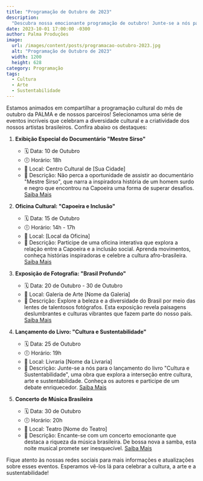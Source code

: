 ```yaml
---
title: "Programação de Outubro de 2023"
description:
  "Descubra nossa emocionante programação de outubro! Junte-se a nós para celebrar a cultura, a arte e a sustentabilidade. "
date: 2023-10-01 17:00:00 -0300
author: Palma Produções
image:
  url: /images/content/posts/programacao-outubro-2023.jpg
  alt: "Programação de Outubro de 2023"
  width: 1200
  height: 628
category: Programação
tags:
  - Cultura
  - Arte
  - Sustentabilidade
---
```

<Titulo/>

<Tags />

<ImagemPrincipal />

<Resumo>
Estamos animados em compartilhar a programação cultural do mês de outubro da PALMA e de nossos parceiros! Selecionamos uma série de eventos incríveis que celebram a diversidade cultural e a criatividade dos nossos artistas brasileiros. Confira abaixo os destaques:
</Resumo>

1. **Exibição Especial do Documentário "Mestre Sirso"**
   - 🗓️ Data: 10 de Outubro
   - 🕕 Horário: 18h
   - 📌 Local: Centro Cultural de [Sua Cidade]
   - 📝 Descrição: Não perca a oportunidade de assistir ao documentário "Mestre Sirso", que narra a inspiradora história de um homem surdo e negro que encontrou na Capoeira uma forma de superar desafios. [Saiba Mais](link-para-o-evento)

2. **Oficina Cultural: "Capoeira e Inclusão"**
   - 🗓️ Data: 15 de Outubro
   - 🕕 Horário: 14h - 17h
   - 📌 Local: [Local da Oficina]
   - 📝 Descrição: Participe de uma oficina interativa que explora a relação entre a Capoeira e a inclusão social. Aprenda movimentos, conheça histórias inspiradoras e celebre a cultura afro-brasileira. [Saiba Mais](link-para-o-evento)

3. **Exposição de Fotografia: "Brasil Profundo"**
   - 🗓️ Data: 20 de Outubro - 30 de Outubro
   - 📌 Local: Galeria de Arte [Nome da Galeria]
   - 📝 Descrição: Explore a beleza e a diversidade do Brasil por meio das lentes de talentosos fotógrafos. Esta exposição revela paisagens deslumbrantes e culturas vibrantes que fazem parte do nosso país. [Saiba Mais](link-para-o-evento)

4. **Lançamento do Livro: "Cultura e Sustentabilidade"**
   - 🗓️ Data: 25 de Outubro
   - 🕕 Horário: 19h
   - 📌 Local: Livraria [Nome da Livraria]
   - 📝 Descrição: Junte-se a nós para o lançamento do livro "Cultura e Sustentabilidade", uma obra que explora a interseção entre cultura, arte e sustentabilidade. Conheça os autores e participe de um debate enriquecedor. [Saiba Mais](link-para-o-evento)

5. **Concerto de Música Brasileira**
   - 🗓️ Data: 30 de Outubro
   - 🕕 Horário: 20h
   - 📌 Local: Teatro [Nome do Teatro]
   - 📝 Descrição: Encante-se com um concerto emocionante que destaca a riqueza da música brasileira. De bossa nova a samba, esta noite musical promete ser inesquecível. [Saiba Mais](link-para-o-evento)

Fique atento às nossas redes sociais para mais informações e atualizações sobre esses eventos. Esperamos vê-los lá para celebrar a cultura, a arte e a sustentabilidade!
